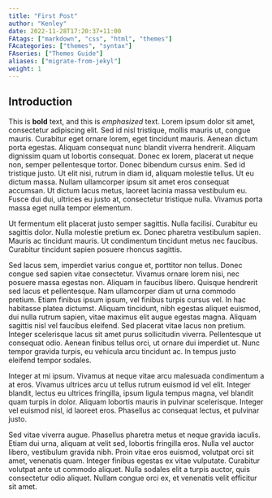 ```yaml
---
title: "First Post"
author: "Kenley"
date: 2022-11-28T17:20:37+11:00
FAtags: ["markdown", "css", "html", "themes"]
FAcategories: ["themes", "syntax"]
FAseries: ["Themes Guide"]
aliases: ["migrate-from-jekyl"]
weight: 1
---
```


## Introduction

This is **bold** text, and this is _emphasized_ text. Lorem ipsum dolor sit
amet, consectetur adipiscing elit. Sed id nisl tristique, mollis mauris ut,
congue mauris. Curabitur eget ornare lorem, eget tincidunt mauris. Aenean dictum
porta egestas. Aliquam consequat nunc blandit viverra hendrerit. Aliquam
dignissim quam ut lobortis consequat. Donec ex lorem, placerat ut neque non,
semper pellentesque tortor. Donec bibendum cursus enim. Sed id tristique justo.
Ut elit nisi, rutrum in diam id, aliquam molestie tellus. Ut eu dictum massa.
Nullam ullamcorper ipsum sit amet eros consequat accumsan. Ut dictum lacus
metus, laoreet lacinia massa vestibulum eu. Fusce dui dui, ultrices eu justo at,
consectetur tristique nulla. Vivamus porta massa eget nulla tempor elementum.

Ut fermentum elit placerat justo semper sagittis. Nulla facilisi. Curabitur eu
sagittis dolor. Nulla molestie pretium ex. Donec pharetra vestibulum sapien.
Mauris ac tincidunt mauris. Ut condimentum tincidunt metus nec faucibus.
Curabitur tincidunt sapien posuere rhoncus sagittis.

Sed lacus sem, imperdiet varius congue et, porttitor non tellus. Donec congue
sed sapien vitae consectetur. Vivamus ornare lorem nisi, nec posuere massa
egestas non. Aliquam in faucibus libero. Quisque hendrerit sed lacus et
pellentesque. Nam ullamcorper diam ut urna commodo pretium. Etiam finibus ipsum
ipsum, vel finibus turpis cursus vel. In hac habitasse platea dictumst. Aliquam
tincidunt, nibh egestas aliquet euismod, dui nulla rutrum sapien, vitae maximus
elit augue egestas magna. Aliquam sagittis nisl vel faucibus eleifend. Sed
placerat vitae lacus non pretium. Integer scelerisque lacus sit amet purus
sollicitudin viverra. Pellentesque ut consequat odio. Aenean finibus tellus
orci, ut ornare dui imperdiet ut. Nunc tempor gravida turpis, eu vehicula arcu
tincidunt ac. In tempus justo eleifend tempor sodales.

Integer at mi ipsum. Vivamus at neque vitae arcu malesuada condimentum a at
eros. Vivamus ultrices arcu ut tellus rutrum euismod id vel elit. Integer
blandit, lectus eu ultrices fringilla, ipsum ligula tempus magna, vel blandit
quam turpis in dolor. Aliquam lobortis mauris in pulvinar scelerisque. Integer
vel euismod nisl, id laoreet eros. Phasellus ac consequat lectus, et pulvinar
justo.

Sed vitae viverra augue. Phasellus pharetra metus et neque gravida iaculis.
Etiam dui urna, aliquam at velit sed, lobortis fringilla eros. Nulla vel auctor
libero, vestibulum gravida nibh. Proin vitae eros euismod, volutpat orci sit
amet, venenatis quam. Integer finibus egestas ex vitae vulputate. Curabitur
volutpat ante ut commodo aliquet. Nulla sodales elit a turpis auctor, quis
consectetur odio aliquet. Nullam congue orci ex, et venenatis velit efficitur
sit amet.
